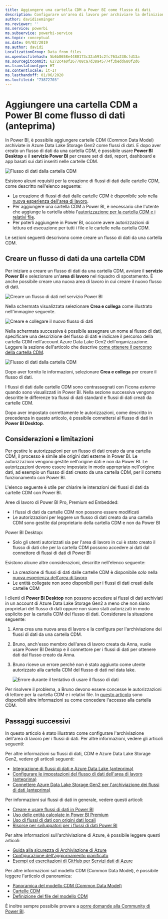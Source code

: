 ```yaml
---
title: Aggiungere una cartella CDM a Power BI come flusso di dati
description: Configurare un'area di lavoro per archiviare la definizione del flusso di dati e i file di dati in Azure Data Lake Storage Gen2
author: davidiseminger
ms.reviewer: ''
ms.service: powerbi
ms.subservice: powerbi-service
ms.topic: conceptual
ms.date: 04/02/2019
ms.author: davidi
LocalizationGroup: Data from files
ms.openlocfilehash: 5b6b8658e4480173c32a591c2fc763a238cfd13a
ms.sourcegitcommit: 6272c4a0f267708ca7d38a45774f3bedd680f2d6
ms.translationtype: HT
ms.contentlocale: it-IT
ms.lasthandoff: 01/06/2020
ms.locfileid: "73872703"
---
```

# <a name="add-a-cdm-folder-to-power-bi-as-a-dataflow-preview"></a>Aggiungere una cartella CDM a Power BI come flusso di dati (anteprima)

In Power BI, è possibile aggiungere cartelle CDM (Common Data Model) archiviate in Azure Data Lake Storage Gen2 come flussi di dati. E dopo aver creato un flusso di dati da una cartella CDM, è possibile usare **Power BI Desktop** e il **servizio Power BI** per creare set di dati, report, dashboard e app basati sui dati inseriti nelle cartelle CDM.

![Flusso di dati dalla cartella CDM](media/service-dataflows-add-cdm-folder/dataflow-from-cdm-folder_01.jpg)

Esistono alcuni requisiti per la creazione di flussi di dati dalle cartelle CDM, come descritto nell'elenco seguente:

* La creazione di flussi di dati dalle cartelle CDM è disponibile *solo* nella [nuova esperienza dell'area di lavoro](service-create-the-new-workspaces.md). 
* Per aggiungere una cartella CDM a Power BI, è necessario che l'utente che aggiunge la cartella abbia l'[autorizzazione per la cartella CDM e i relativi file](https://go.microsoft.com/fwlink/?linkid=2029121).
* Per poterli aggiungere in Power BI, occorre avere autorizzazioni di lettura ed esecuzione per tutti i file e le cartelle nella cartella CDM.

Le sezioni seguenti descrivono come creare un flusso di dati da una cartella CDM.

## <a name="create-a-dataflow-from-a-cdm-folder"></a>Creare un flusso di dati da una cartella CDM

Per iniziare a creare un flusso di dati da una cartella CDM, avviare il **servizio Power BI** e selezionare un'**area di lavoro** nel riquadro di spostamento. È anche possibile creare una nuova area di lavoro in cui creare il nuovo flusso di dati.

![Creare un flusso di dati nel servizio Power BI](media/service-dataflows-add-cdm-folder/dataflow-from-cdm-folder_02.jpg)

Nella schermata visualizzata selezionare **Crea e collega** come illustrato nell'immagine seguente.

![Creare e collegare il nuovo flusso di dati](media/service-dataflows-add-cdm-folder/dataflow-from-cdm-folder_03.jpg)

Nella schermata successiva è possibile assegnare un nome al flusso di dati, specificare una descrizione del flusso di dati e indicare il percorso della cartella CDM nell'account Azure Data Lake Gen2 dell'organizzazione. Leggere la sezione dell'articolo che descrive [come ottenere il percorso della cartella CDM](service-dataflows-configure-workspace-storage-settings.md#get-the-uri-of-stored-dataflow-files). 

![Flusso di dati dalla cartella CDM](media/service-dataflows-add-cdm-folder/dataflow-from-cdm-folder_01.jpg)

Dopo aver fornito le informazioni, selezionare **Crea e collega** per creare il flusso di dati.

I flussi di dati dalle cartelle CDM sono contrassegnati con l'icona *esterno* quando sono visualizzati in Power BI. Nella sezione successiva vengono descritte le differenze tra flussi di dati standard e flussi di dati creati da cartelle CDM.

Dopo aver impostato correttamente le autorizzazioni, come descritto in precedenza in questo articolo, è possibile connettersi al flusso di dati in **Power BI Desktop**.


## <a name="considerations-and-limitations"></a>Considerazioni e limitazioni

Per gestire le autorizzazioni per un flusso di dati creato da una cartella CDM, il processo è simile alle origini dati esterne in Power BI. Le autorizzazioni vengono gestite nell'origine dati e non da Power BI. Le autorizzazioni devono essere impostate in modo appropriato nell'origine dati, ad esempio un flusso di dati creato da una cartella CDM, per il corretto funzionamento con Power BI.

L'elenco seguente è utile per chiarire le interazioni dei flussi di dati da cartelle CDM con Power BI.

Aree di lavoro di Power BI Pro, Premium ed Embedded:
* I flussi di dati da cartelle CDM non possono essere modificati
* Le autorizzazioni per leggere un flusso di dati creato da una cartella CDM sono gestite dal proprietario della cartella CDM e non da Power BI

Power BI Desktop:
* Solo gli utenti autorizzati sia per l'area di lavoro in cui è stato creato il flusso di dati che per la cartella CDM possono accedere ai dati dal connettore di flussi di dati di Power BI


Esistono alcune altre considerazioni, descritte nell'elenco seguente:

* La creazione di flussi di dati dalle cartelle CDM è disponibile *solo* nella [nuova esperienza dell'area di lavoro](service-create-the-new-workspaces.md)
* Le entità collegate non sono disponibili per i flussi di dati creati dalle cartelle CDM


I clienti di **Power BI Desktop** non possono accedere ai flussi di dati archiviati in un account di Azure Data Lake Storage Gen2 a meno che non siano proprietari del flusso di dati oppure non siano stati autorizzati in modo esplicito per la cartella CDM del flusso di dati. Considerare la situazione seguente:

1.  Anna crea una nuova area di lavoro e la configura per l'archiviazione dei flussi di dati da una cartella CDM.
2.  Bruno, anch'esso membro dell'area di lavoro creata da Anna, vuole usare Power BI Desktop e il connettore per i flussi di dati per ottenere dati dal flusso creato da Anna.
3.  Bruno riceve un errore perché non è stato aggiunto come utente autorizzato alla cartella CDM del flusso di dati nel data lake.

    ![Errore durante il tentativo di usare il flusso di dati](media/service-dataflows-configure-workspace-storage-settings/dataflow-storage-settings_08.jpg)

Per risolvere il problema, a Bruno devono essere concesse le autorizzazioni di lettore per la cartella CDM e i relativi file. In [questo articolo](https://go.microsoft.com/fwlink/?linkid=2029121) sono disponibili altre informazioni su come concedere l'accesso alla cartella CDM.


## <a name="next-steps"></a>Passaggi successivi

In questo articolo è stato illustrato come configurare l'archiviazione dell'area di lavoro per i flussi di dati. Per altre informazioni, vedere gli articoli seguenti:

Per altre informazioni su flussi di dati, CDM e Azure Data Lake Storage Gen2, vedere gli articoli seguenti:

* [Integrazione di flussi di dati e Azure Data Lake (anteprima)](service-dataflows-azure-data-lake-integration.md)
* [Configurare le impostazioni del flusso di dati dell'area di lavoro (anteprima)](service-dataflows-configure-workspace-storage-settings.md)
* [Connettere Azure Data Lake Storage Gen2 per l'archiviazione dei flussi di dati (anteprima)](service-dataflows-connect-azure-data-lake-storage-gen2.md)

Per informazioni sui flussi di dati in generale, vedere questi articoli:

* [Creare e usare flussi di dati in Power BI](service-dataflows-create-use.md)
* [Uso delle entità calcolate in Power BI Premium](service-dataflows-computed-entities-premium.md)
* [Uso di flussi di dati con origini dati locali](service-dataflows-on-premises-gateways.md)
* [Risorse per sviluppatori per i flussi di dati Power BI](service-dataflows-developer-resources.md)

Per altre informazioni sull'archiviazione di Azure, è possibile leggere questi articoli:
* [Guida alla sicurezza di Archiviazione di Azure](https://docs.microsoft.com/azure/storage/common/storage-security-guide)
* [Configurazione dell'aggiornamento pianificato](refresh-scheduled-refresh.md)
* [Esempi ed esercitazioni di GitHub per Servizi dati di Azure](https://aka.ms/cdmadstutorial)

Per altre informazioni sul modello CDM (Common Data Model), è possibile leggere l'articolo di panoramica:
* [Panoramica del modello CDM (Common Data Model)](https://docs.microsoft.com/powerapps/common-data-model/overview)
* [Cartelle CDM](https://go.microsoft.com/fwlink/?linkid=2045304)
* [Definizione del file del modello CDM](https://go.microsoft.com/fwlink/?linkid=2045521)

È inoltre sempre possibile provare a [porre domande alla Community di Power BI](https://community.powerbi.com/).

